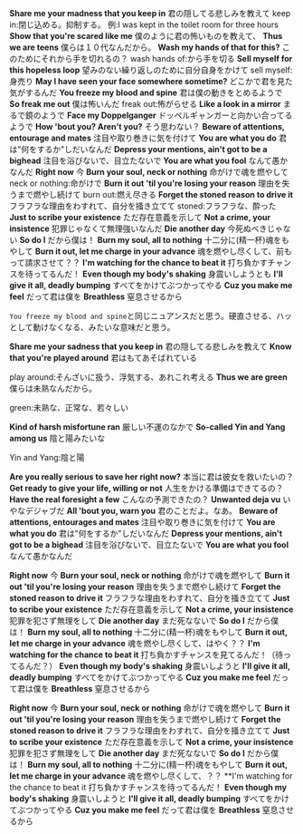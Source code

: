 **Share me your madness that you keep in**
君の隠してる悲しみを教えて
keep in:閉じ込める。抑制する。
例:I was kept in the toilet room for three hours
**Show that you're scared like me**
僕のように君の怖いものを教えて、
**Thus we are teens**
僕らは１０代なんだから。
**Wash my hands of that for this?**
このためにそれから手を切れるの？
wash hands of:から手を切る
**Sell myself for this hopeless loop**
望みのない繰り返しのために自分自身をかけて
sell myself:身売り
**May I have seen your face somewhere sometime?**
どこかで君を見た気がするんだ
**You freeze my blood and spine**
君は僕の動きをとめるようで
**So freak me out**
僕は怖いんだ
freak out:怖がらせる
**Like a look in a mirror**
まるで鏡のようで
**Face my Doppelganger**
ドッペルギャンガーと向かい合ってるようで
**How 'bout you? Aren't you?**
そう思わない？
**Beware of attentions, entourage and mates**
注目や取り巻きに気を付けて
**You are what you do**
君は"何をするか"しだいなんだ
**Depress your mentions, ain't got to be a bighead**
注目を浴びないで、目立たないで
**You are what you fool**
なんて愚かなんだ
**Right now**
今
**Burn your soul, neck or nothing**
命がけで魂を燃やして
neck or nothing:命がけで
**Burn it out 'til you're losing your reason**
理由を失うまで燃やし続けて
burn out:燃え尽きる
**Forget the stoned reason to drive it**
フラフラな理由をわすれて、自分を掻き立てて
stoned:フラフラな、酔った
**Just to scribe your existence**
ただ存在意義を示して
**Not a crime, your insistence**
犯罪じゃなくて無理強いなんだ
**Die another day**
今死ぬべきじゃない
**So do I**
だから僕は！
**Burn my soul, all to nothing**
十二分に(精一杯)魂をもやして
**Burn it out, let me charge in your advance**
魂を燃やし尽くして、前もって請求させて？？
**I'm watching for the chance to beat it**
打ち負かすチャンスを待ってるんだ！
**Even though my body's shaking**
身震いしようとも
**I'll give it all, deadly bumping**
すべてをかけてぶつかってやる
**Cuz you make me feel**
だって君は僕を
**Breathless**
窒息させるから

`You freeze my blood and spine`と同じニュアンスだと思う。硬直させる、ハッとして動けなくなる、みたいな意味だと思う。

**Share me your sadness that you keep in**
君の隠してる悲しみを教えて
**Know that you're played around**
君はもてあそばれている

play around:そんざいに扱う、浮気する、あれこれ考える
**Thus we are green**
僕らは未熟なんだから。

green:未熟な、正常な、若々しい

**Kind of harsh misfortune ran**
厳しい不運のなかで
**So-called Yin and Yang among us**
陰と陽みたいな

Yin and Yang:陰と陽

**Are you really serious to save her right now?**
本当に君は彼女を救いたいの？
**Get ready to give your life, willing or not**
人生をかける準備はできてるの？
**Have the real foresight a few**
こんなの予測できたの？
**Unwanted deja vu**
いやなデジャブだ
**All 'bout you, warn you**
君のことだよ。なあ。
**Beware of attentions, entourages and mates**
注目や取り巻きに気を付けて
**You are what you do**
君は"何をするか"しだいなんだ
**Depress your mentions, ain't got to be a bighead**
注目を浴びないで、目立たないで
**You are what you fool**
なんて愚かなんだ

**Right now**
今
**Burn your soul, neck or nothing**
命がけで魂を燃やして
**Burn it out 'til you're losing your reason**
理由を失うまで燃やし続けて
**Forget the stoned reason to drive it**
フラフラな理由をわすれて、自分を掻き立てて
**Just to scribe your existence**
ただ存在意義を示して
**Not a crime, your insistence**
犯罪を犯さず無理をして
**Die another day**
まだ死なないで
**So do I**
だから僕は！
**Burn my soul, all to nothing**
十二分に(精一杯)魂をもやして
**Burn it out, let me charge in your advance**
魂を燃やし尽くして、はやく？？
**I'm watching for the chance to beat it**
打ち負かすチャンスを見てるんだ！（待ってるんだ？）
**Even though my body's shaking**
身震いしようと
**I'll give it all, deadly bumping**
すべてをかけてぶつかってやる
**Cuz you make me feel**
だって君は僕を
**Breathless**
窒息させるから

**Right now**
今
**Burn your soul, neck or nothing**
命がけで魂を燃やして
**Burn it out 'til you're losing your reason**
理由を失うまで燃やし続けて
**Forget the stoned reason to drive it**
フラフラな理由をわすれて、自分を掻き立てて
**Just to scribe your existence**
ただ存在意義を示して
**Not a crime, your insistence**
犯罪を犯さず無理をして
**Die another day**
まだ死なないで
**So do I**
だから僕は！
**Burn my soul, all to nothing**
十二分に(精一杯)魂をもやして
**Burn it out, let me charge in your advance**
魂を燃やし尽くして、？？
**I'm watching for the chance to beat it
打ち負かすチャンスを待ってるんだ！
**Even though my body's shaking**
身震いしようと
**I'll give it all, deadly bumping**
すべてをかけてぶつかってやる
**Cuz you make me feel**
だって君は僕を
**Breathless**
窒息させるから